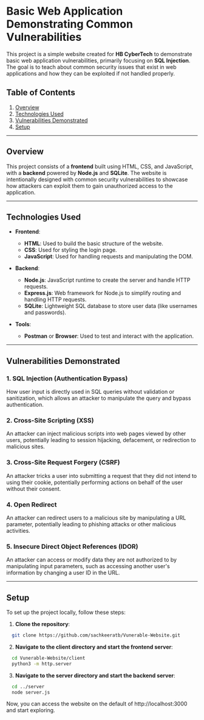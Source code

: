 # Basic Web Application Demonstrating Common Vulnerabilities

This project is a simple website created for **HB CyberTech** to demonstrate basic web application vulnerabilities, primarily focusing on **SQL Injection**. The goal is to teach about common security issues that exist in web applications and how they can be exploited if not handled properly.

## Table of Contents

1. [Overview](#overview)
2. [Technologies Used](#technologies-used)
3. [Vulnerabilities Demonstrated](#vulnerabilities-demonstrated)
4. [Setup](#setup)

---

## Overview

This project consists of a **frontend** built using HTML, CSS, and JavaScript, with a **backend** powered by **Node.js** and **SQLite**. The website is intentionally designed with common security vulnerabilities to showcase how attackers can exploit them to gain unauthorized access to the application.

---

## Technologies Used

- **Frontend**:

  - **HTML**: Used to build the basic structure of the website.
  - **CSS**: Used for styling the login page.
  - **JavaScript**: Used for handling requests and manipulating the DOM.

- **Backend**:

  - **Node.js**: JavaScript runtime to create the server and handle HTTP requests.
  - **Express.js**: Web framework for Node.js to simplify routing and handling HTTP requests.
  - **SQLite**: Lightweight SQL database to store user data (like usernames and passwords).

- **Tools**:
  - **Postman** or **Browser**: Used to test and interact with the application.

---

## Vulnerabilities Demonstrated

### 1. **SQL Injection (Authentication Bypass)**

How user input is directly used in SQL queries without validation or sanitization, which allows an attacker to manipulate the query and bypass authentication.

### 2. **Cross-Site Scripting (XSS)**

An attacker can inject malicious scripts into web pages viewed by other users, potentially leading to session hijacking, defacement, or redirection to malicious sites.

### 3. **Cross-Site Request Forgery (CSRF)**

An attacker tricks a user into submitting a request that they did not intend to using their cookie, potentially performing actions on behalf of the user without their consent.

### 4. **Open Redirect**

An attacker can redirect users to a malicious site by manipulating a URL parameter, potentially leading to phishing attacks or other malicious activities.

### 5. **Insecure Direct Object References (IDOR)**

An attacker can access or modify data they are not authorized to by manipulating input parameters, such as accessing another user's information by changing a user ID in the URL.

---

## Setup

To set up the project locally, follow these steps:

1. **Clone the repository**:

```sh
  git clone https://github.com/sachkeeratb/Vunerable-Website.git
```

2. **Navigate to the client directory and start the frontend server**:

```sh
  cd Vunerable-Website/client
  python3 -m http.server
```

3. **Navigate to the server directory and start the backend server**:

```sh
  cd ../server
  node server.js
```

Now, you can access the website on the default of http://localhost:3000 and start exploring.

